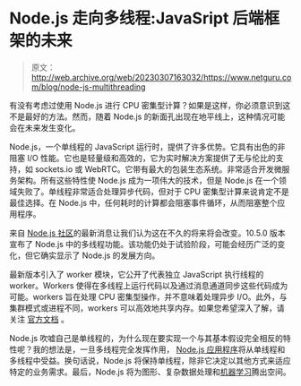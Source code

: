 # Node.js 走向多线程:JavaSript 后端框架的未来

> 原文：<http://web.archive.org/web/20230307163032/https://www.netguru.com/blog/node-js-multithreading>

 有没有考虑过使用 Node.js 进行 CPU 密集型计算？如果是这样，你必须意识到这不是最好的方法。然而，随着 Node.js 的新面孔出现在地平线上，这种情况可能会在未来发生变化。

Node.js，一个单线程的 JavaScript 运行时，提供了许多优势。它具有出色的非阻塞 I/O 性能。它也是轻量级和高效的，它为实时解决方案提供了无与伦比的支持，如 sockets.io 或 WebRTC。它带有最大的包装生态系统。非常适合开发微服务架构。所有这些特性使 Node.js 成为一项伟大的技术，但是 Node.js 在一个领域失败了。单线程非常适合处理异步代码，但对于 CPU 密集型计算来说肯定不是最佳选择。在 Node.js 中，任何耗时的计算都会阻塞事件循环，从而阻塞整个应用程序。

来自 [Node.js 社区](/web/20220927120223/https://www.netguru.com/blog/how-the-node.js-developer-community-can-help-your-app-succeed)的最新消息让我们认为这在不久的将来将会改变。10.5.0 版本宣布了 Node.js 中的多线程功能。该功能仍处于试验阶段，可能会经历广泛的变化，但它确实显示了 Node.js 的发展方向。

最新版本引入了 worker 模块，它公开了代表独立 JavaScript 执行线程的 worker。Workers 使得在多线程上运行代码以及通过消息通道同步这些代码成为可能。workers 旨在处理 CPU 密集型操作，并不意味着处理异步 I/O。此外，与集群模式或进程不同，workers 可以高效地共享内存。如果您希望深入了解，请关注 [官方文档](http://web.archive.org/web/20220927120223/https://nodejs.org/api/worker_threads.html) 。

Node.js 吹嘘自己是单线程的，为什么现在要实现一个与其基本假设完全相反的特性呢？我的想法是，一旦多线程完全发挥作用， [Node.js 应用程序](/web/20220927120223/https://www.netguru.com/blog/node-js-apps)将从单线程和多线程中受益。换句话说，Node.js 将保持单线程，除非它决定以其他方式来适应特定的业务需求。最后，Node.js 将为图形、复杂数据处理和[机器学习](/web/20220927120223/https://www.netguru.com/blog/when-to-use-machine-learning)腾出空间。